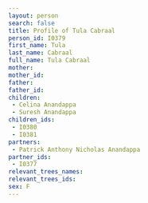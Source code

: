 ```yaml
---
layout: person
search: false
title: Profile of Tula Cabraal
person_id: I0379
first_name: Tula
last_name: Cabraal
full_name: Tula Cabraal
mother: 
mother_id: 
father: 
father_id: 
children:
 - Celina Anandappa
 - Suresh Anandappa
children_ids:
 - I0380
 - I0381
partners:
 - Patrick Anthony Nicholas Anandappa
partner_ids:
 - I0377
relevant_trees_names:
relevant_trees_ids:
sex: F
---
```


